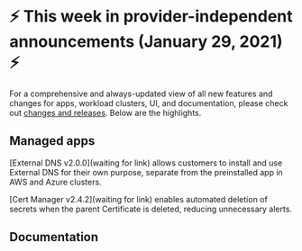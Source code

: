 # :zap: This week in provider-independent announcements (January 29, 2021) :zap:

For a comprehensive and always-updated view of all new features and changes for apps, workload clusters, UI, and documentation, please check out [changes and releases](https://docs.giantswarm.io/changes/). Below are the highlights.

## Managed apps

[External DNS v2.0.0](waiting for link) allows customers to install and use External DNS for their own purpose, separate from the preinstalled app in AWS and Azure clusters. 

[Cert Manager v2.4.2](waiting for link) enables automated deletion of secrets when the parent Certificate is deleted, reducing unnecessary alerts.

## Documentation

